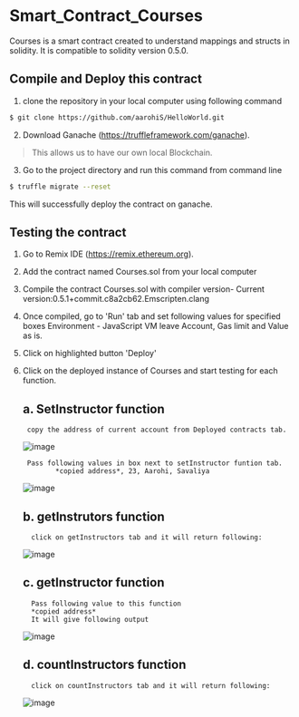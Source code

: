 # Smart_Contract_Courses
Courses is a smart contract created to understand mappings and structs in solidity. It is compatible to solidity version 0.5.0.

## Compile and Deploy this contract
1. clone the repository in your local computer using following command
```bash
$ git clone https://github.com/aarohiS/HelloWorld.git
```
2.  Download Ganache (https://truffleframework.com/ganache).
> This allows us to have our own local Blockchain.

3. Go to the project directory and run this command from command line
```bash
$ truffle migrate --reset
```
This will successfully deploy the contract on ganache.

## Testing the contract 
1. Go to Remix IDE (https://remix.ethereum.org).

2. Add the contract named Courses.sol from your local computer

3. Compile the contract Courses.sol with compiler version-
   Current version:0.5.1+commit.c8a2cb62.Emscripten.clang 
   
4. Once compiled, go to 'Run' tab and set following values for specified boxes
   Environment - JavaScript VM
   leave Account, Gas limit and Value as is.
   
5. Click on highlighted button 'Deploy'

6. Click on the deployed instance of Courses and start testing for each function.
    ## a. SetInstructor function
        copy the address of current account from Deployed contracts tab.
        
      ![image](https://user-images.githubusercontent.com/38047223/56328830-be538a00-614e-11e9-8e5e-66760ccae3b4.png)
      
        Pass following values in box next to setInstructor funtion tab.
               *copied address*, 23, Aarohi, Savaliya
               
      ![image](https://user-images.githubusercontent.com/38047223/56328318-52702200-614c-11e9-8204-30a112c653ad.png)

    ## b. getInstrutors function
         click on getInstructors tab and it will return following:
         
      ![image](https://user-images.githubusercontent.com/38047223/56328336-80edfd00-614c-11e9-9455-d720ea2321e1.png)
      
    ## c. getInstructor function
         Pass following value to this function
         *copied address*
         It will give following output
         
      ![image](https://user-images.githubusercontent.com/38047223/56328741-5735d580-614e-11e9-8090-7e96a84baf55.png)
      
    ## d. countInstructors function
         click on countInstructors tab and it will return following:
         
      ![image](https://user-images.githubusercontent.com/38047223/56328762-76ccfe00-614e-11e9-9115-5e4e7d92fdb2.png)
              
        
